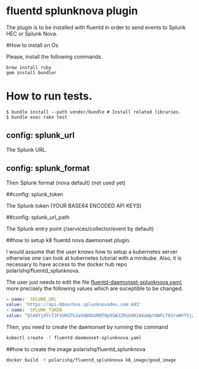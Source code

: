# fluentd splunknova plugin

The plugin is to be installed with fluentd in order to send events to Splunk HEC or Splunk Nova.


#How to install on Os

Please, install the following commands.

```
brew install ruby
gem install bundler
```



# How to run tests.

```
$ bundle install --path vendor/bundle # Install related libraries.
$ bundle exec rake test
```

## config: splunk_url

The Splunk URL.

## config: splunk_format

Then Splunk format (nova default) (not used yet)


##config: splunk_token

The Splunk token (YOUR BASE64 ENCODED API KEYS)

##config: splunk_url_path

The Splunk entry point (/services/collector/event by default)




##how to setup k8 fluentd nova daemonset plugin.

I would assume that the user knows how to setup a kubernetes server otherwise one can look at kubernetes tutorial with a minikube.
Also, it is necessary to have access to the docker hub repo polarishq/fluentd_splunknova.

The user just needs to edit the file [fluentd-daemonset-splunknova.yaml](k8_image/fluentd-daemonset-splunknova.yaml),
more precisely the following values which are suceptible to be changed.
```YAML
- name:  SPLUNK_URL
value: 'https://api-bbourbie.splunknovadev.com:443'
- name:  SPLUNK_TOKEN
value: "QlA0YjdYcTJFVURGTkJaVGNUbURNT0pOSWJ2MzU4R1A6aHptUWFLT0JreWVTVjZyV3ZkdXdzWlhkVzBEdzgycDMxLVZDOTNkZG5ncDN2T1ZNaTY2bmN3NXdzak1LcGpWSg=="
```

Then, you need to create the daemonset by running the command

```Bash
kubectl create -f fluentd-daemonset-splunknova.yaml
```

##how to create the image polarishq/fluentd_splunknova

```Bash
docker build -t polarishq/fluentd_splunknova k8_image/good_image
```